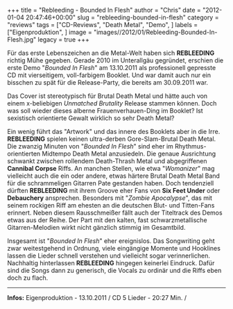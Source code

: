 +++
title = "Rebleeding - Bounded In Flesh"
author = "Chris"
date = "2012-01-04 20:47:46+00:00"
slug = "rebleeding-bounded-in-flesh"
category = "reviews"
tags = ["CD-Reviews", "Death Metal", "Demo", ]
labels = ["Eigenproduktion", ]
image = "images//2012/01/Rebleeding-Bounded-In-Flesh.jpg"
legacy = true
+++

Für das erste Lebenszeichen an die Metal-Welt haben sich **REBLEEDING** richtig Mühe gegeben. Gerade 2010 im Unterallgäu gegründet, erschien die erste Demo "_Bounded In Flesh_" am 13.10.2011 als professionell gepresste CD mit vierseitigem, voll-farbigem Booklet. Und war damit auch nur ein bisschen zu spät für die Release-Party, die bereits am 30.09.2011 war.

Das Cover ist stereotypisch für Brutal Death Metal und hätte auch von einem x-beliebigen _Unmatched Brutality_ Release stammen können. Doch was soll wieder dieses alberne Frauenverhauen-Ding im Booklet? Ist sexistisch orientierte Gewalt wirklich so sehr Death Metal?

Ein wenig führt das "Artwork" und das innere des Booklets aber in die Irre. **REBLEEDING** spielen keinen ultra-derben Gore-Slam-Brutal Death Metal. Die zwanzig Minuten von "_Bounded In Flesh_" sind eher im Rhythmus-orientierten Midtempo Death Metal anzusiedeln. Die genaue Ausrichtung schwankt zwischen rollendem Death-Thrash Metal und abgegriffenen **Cannibal Corpse** Riffs. An manchen Stellen, wie etwa "_Womanizer_" mag vielleicht auch die ein oder andere, etwas härtere Brutal Death Metal Band für die schrammeligen Gitarren Pate gestanden haben. Doch tendenziell dürften **REBLEEDING** mit ihrem Groove eher Fans von **Six Feet Under** oder **Debauchery** ansprechen. Besonders mit "_Zombie Apocalypse_", das mit seinem rockigen Riff am ehesten an die deutschen Blut- und Titten-Fans erinnert. Neben diesem Rausschmeißer fällt auch der Titeltrack des Demos etwas aus der Reihe. Der Part mit den kalten, fast schwarzmetallische Gitarren-Melodien wirkt nicht gänzlich stimmig im Gesamtbild.

Insgesamt ist "_Bounded In Flesh_" eher ereignislos. Das Songwriting geht zwar weitestgehend in Ordnung, viele eingängige Momente und Hooklines lassen die Lieder schnell verstehen und vielleicht sogar verinnerlichen. Nachhaltig hinterlassen **REBLEEDING** hingegen keinerlei Eindruck. Dafür sind die Songs dann zu generisch, die Vocals zu ordinär und die Riffs eben doch zu flach.



---
**Infos:**
Eigenproduktion - 13.10.2011 / 
CD 5 Lieder - 20:27 Min. / 
